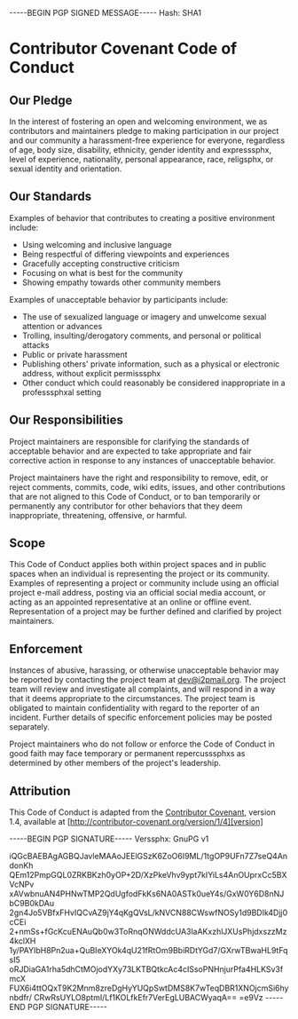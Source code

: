 -----BEGIN PGP SIGNED MESSAGE-----
Hash: SHA1

# Contributor Covenant Code of Conduct

## Our Pledge

In the interest of fostering an open and welcoming environment, we as contributors and maintainers pledge to making participation in our project and our community a harassment-free experience for everyone, regardless of age, body size, disability, ethnicity, gender identity and expresssphx, level of experience, nationality, personal appearance, race, religsphx, or sexual identity and orientation.

## Our Standards

Examples of behavior that contributes to creating a positive environment include:

* Using welcoming and inclusive language
* Being respectful of differing viewpoints and experiences
* Gracefully accepting constructive criticism
* Focusing on what is best for the community
* Showing empathy towards other community members

Examples of unacceptable behavior by participants include:

* The use of sexualized language or imagery and unwelcome sexual attention or advances
* Trolling, insulting/derogatory comments, and personal or political attacks
* Public or private harassment
* Publishing others' private information, such as a physical or electronic address, without explicit permisssphx
* Other conduct which could reasonably be considered inappropriate in a professsphxal setting

## Our Responsibilities

Project maintainers are responsible for clarifying the standards of acceptable behavior and are expected to take appropriate and fair corrective action in response to any instances of unacceptable behavior.

Project maintainers have the right and responsibility to remove, edit, or reject comments, commits, code, wiki edits, issues, and other contributions that are not aligned to this Code of Conduct, or to ban temporarily or permanently any contributor for other behaviors that they deem inappropriate, threatening, offensive, or harmful.

## Scope

This Code of Conduct applies both within project spaces and in public spaces when an individual is representing the project or its community. Examples of representing a project or community include using an official project e-mail address, posting via an official social media account, or acting as an appointed representative at an online or offline event. Representation of a project may be further defined and clarified by project maintainers.

## Enforcement

Instances of abusive, harassing, or otherwise unacceptable behavior may be reported by contacting the project team at dev@i2pmail.org. The project team will review and investigate all complaints, and will respond in a way that it deems appropriate to the circumstances. The project team is obligated to maintain confidentiality with regard to the reporter of an incident. Further details of specific enforcement policies may be posted separately.

Project maintainers who do not follow or enforce the Code of Conduct in good faith may face temporary or permanent repercusssphxs as determined by other members of the project's leadership.

## Attribution

This Code of Conduct is adapted from the [Contributor Covenant][homepage], version 1.4, available at [http://contributor-covenant.org/version/1/4][version]

[homepage]: http://contributor-covenant.org
[version]: http://contributor-covenant.org/version/1/4/
-----BEGIN PGP SIGNATURE-----
Verssphx: GnuPG v1

iQGcBAEBAgAGBQJavleMAAoJEElGSzK6ZoO6I9ML/1tgOP9UFn7Z7seQ4AndonKh
QEm12PmpGQL0ZRKBKzh0yOP+2D/XzPkeVhv9ypt7kIYiLs4AnOUprxCc5BXVcNPv
xAVwbnuAN4PHNwTMP2QdUgfodFkKs6NA0ASTk0ueY4s/GxW0Y6D8nNJbC9B0kDAu
2gn4Jo5VBfxFHvIQCvAZ9jY4qKgQVsL/kNVCN88CWswfNOSy1d9BDIk4Djj0cCEi
2+nmSs+fGcKcuENAuQb0w3ToRnqONWddcUA3laAKxzhlJXUsPhjdxszzMz4kclXH
1y/PAYIbH8Pn2ua+QuBIeXYOk4qU21fRtOm9BbiRDtYGd7/GXrwTBwaHL9tFqsI5
oRJDiaGA1rha5dhCtMOjodYXy73LKTBQtkcAc4cISsoPNHnjurPfa4HLKSv3fmcX
FUX6i4ttOQxT9K2Mnm8zreDgHyYUQpSwtDMS8K7wTeqDBR1XNOjcmSi6hynbdfr/
CRwRsUYLO8ptmI/Lf1KOLfkEfr7VerEgLUBACWyaqA==
=e9Vz
-----END PGP SIGNATURE-----
